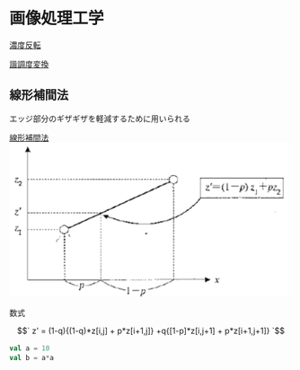 # 画像処理工学

[濃度反転](p1_Inverse_Mono_Click.scala)

[諧調度変換](p1_Level_Click.scala)

## 線形補間法

エッジ部分のギザギザを軽減するために用いられる

[線形補間法](p1_Size_Click.scala)
![img.png](../../../../docs/png/img.png)

数式

$$` z' = (1-q){(1-q)*z[i,j] + p*z[i+1,j]} +q{[1-p]*z[i,j+1] + p*z[i+1,j+1]} `$$

~~~scala
val a = 10
val b = a*a
~~~
